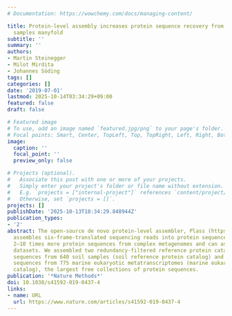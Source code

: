 ```yaml
---
# Documentation: https://wowchemy.com/docs/managing-content/

title: Protein-level assembly increases protein sequence recovery from metagenomic
  samples manyfold
subtitle: ''
summary: ''
authors:
- Martin Steinegger
- Milot Mirdita
- Johannes Söding
tags: []
categories: []
date: '2019-07-01'
lastmod: 2025-10-14T03:34:29+09:00
featured: false
draft: false

# Featured image
# To use, add an image named `featured.jpg/png` to your page's folder.
# Focal points: Smart, Center, TopLeft, Top, TopRight, Left, Right, BottomLeft, Bottom, BottomRight.
image:
  caption: ''
  focal_point: ''
  preview_only: false

# Projects (optional).
#   Associate this post with one or more of your projects.
#   Simply enter your project's folder or file name without extension.
#   E.g. `projects = ["internal-project"]` references `content/project/deep-learning/index.md`.
#   Otherwise, set `projects = []`.
projects: []
publishDate: '2025-10-13T18:34:29.848944Z'
publication_types:
- '2'
abstract: The open-source de novo protein-level assembler, Plass (https://plass.mmseqs.com),
  assembles six-frame-translated sequencing reads into protein sequences. It recovers
  2–10 times more protein sequences from complex metagenomes and can assemble huge
  datasets. We assembled two redundancy-filtered reference protein catalogs, 2 billion
  sequences from 640 soil samples (soil reference protein catalog) and 292 million
  sequences from 775 marine eukaryotic metatranscriptomes (marine eukaryotic reference
  catalog), the largest free collections of protein sequences.
publication: '*Nature Methods*'
doi: 10.1038/s41592-019-0437-4
links:
- name: URL
  url: https://www.nature.com/articles/s41592-019-0437-4
---
```

